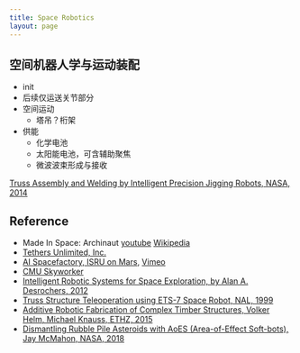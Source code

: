 ```yaml
---
title: Space Robotics
layout: page
---
```


<!-- 主要是全自动施工现在人们也不信，关键是得证明下AI开厂现实，这个事情才有人信

替代人的AI概念最近才火，地球上，但所谓AI失业甚至AI自举、技术奇点之类威胁人类的概念所需的AI水平高得多 -->

## 空间机器人学与运动装配

* init
* 后续仅运送关节部分
* 空间运动
    * 塔吊？桁架
* 供能
    * 化学电池
    * 太阳能电池，可含辅助聚焦
    * 微波波束形成与接收


[Truss Assembly and Welding by Intelligent Precision Jigging Robots, NASA, 2014](http://ek2.co/wp-content/uploads/2015/05/TEPRA-2014-1.pdf)

## Reference

* Made In Space: Archinaut [youtube](https://www.youtube.com/watch?v=wvwXgZhrr-s) [Wikipedia](https://en.wikipedia.org/wiki/Archinaut)
* [Tethers Unlimited, Inc.](https://en.wikipedia.org/wiki/Tethers_Unlimited,_Inc.)
* [AI Spacefactory, ISRU on Mars](https://www.aispacefactory.com/), [Vimeo](https://vimeo.com/271168273)
* [CMU Skyworker](http://www.frc.ri.cmu.edu/projects/skyworker/)
* [Intelligent Robotic Systems for Space Exploration, by Alan A. Desrochers, 2012](https://books.google.com.hk/books?id=bJ_zBwAAQBAJ)
* [Truss Structure Teleoperation using ETS-7 Space Robot, NAL, 1999](https://repository.exst.jaxa.jp/dspace/bitstream/a-is/23590/1/nalrp2001026.pdf)
* [Additive Robotic Fabrication of Complex Timber Structures, Volker Helm, Michael Knauss, ETHZ, 2015](https://www.bfh.ch/fileadmin/data/publikationen/2015/D_59_Sitzmann_S.pdf)
* [Dismantling Rubble Pile Asteroids with AoES (Area-of-Effect Soft-bots), Jay McMahon, NASA, 2018](https://www.nasa.gov/directorates/spacetech/niac/2018_Phase_I_Phase_II/Dismantling_Rubble_Pile_Asteroids_with_AoES)
